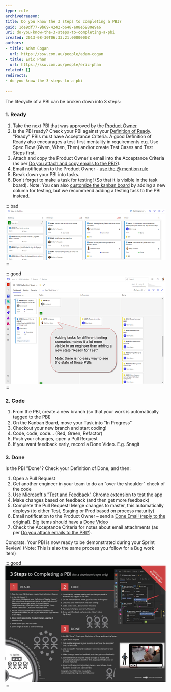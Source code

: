 ```yaml
---
type: rule
archivedreason: 
title: Do you know the 3 steps to completing a PBI?
guid: 1de9df77-9b69-4242-b648-e08e5980e9a6
uri: do-you-know-the-3-steps-to-completing-a-pbi
created: 2013-08-30T06:33:21.0000000Z
authors:
- title: Adam Cogan
  url: https://ssw.com.au/people/adam-cogan
- title: Eric Phan
  url: https://ssw.com.au/people/eric-phan
related: []
redirects:
- do-you-know-the-3-steps-to-a-pbi

---
```


The lifecycle of a PBI can be broken down into 3 steps:

<!--endintro-->

### 1. Ready

1. Take the next PBI that was approved by the 
      [Product Owner](/rules-to-better-product-owners)
2. Is the PBI ready?
Check your PBI against your 
      [Definition of Ready](/have-a-definition-of-ready). "Ready" PBIs must have Acceptance Criteria. A good Definition of Ready also encourages a test-first mentality in requirements e.g. Use Spec Flow (Given, When, Then) and/or create Test Cases and Test Steps first.
3. Attach and copy the Product Owner's email into the Acceptance Criteria (as per [Do you attach and copy emails to the PBI?](/do-you-attach-emails-to-the-pbi)).
4. Email notification to the Product Owner - 
      [use the @ mention rule](/when-you-use-mentions-in-a-pbi)
5. Break down your PBI into tasks.
6. Don't forget to make a task for testing! (So that it is visible in the task board). Note: You can also 
      [customize the kanban board](https://www.visualstudio.com/en-us/get-started/work/work-from-the-kanban-board-vs) by adding a new column for testing, but we recommend adding a testing task to the PBI instead.



::: bad  
![Figure: Adding a new "Test" state. This is only visible in the Product Backlog and not the Sprint Backlog](KB-customize-board-columns.png)  
:::


::: good  
![Figure: Testing Task added to PBI. This is the board the team will use for 90% of the Sprint, so testing should be clearly visible here](Testing-task.png)  
:::

### 2. Code

1. From the PBI, create a new branch (so that your work is automatically tagged to the PBI)
2. On the Kanban Board, move your Task into "In Progress"
3. Checkout your new branch and start coding!
4. Code, code, code… (Red, Green, Refactor)
5. Push your changes, open a Pull Request
6. If you want feedback early, record a Done Video. E.g. Snagit


### 3. Done

Is the PBI "Done"? Check your Definition of Done, and then:

1. Open a Pull Request
2. Get another engineer in your team to do an "over the shoulder" check of the code
3. Use [Microsoft's "Test and Feedback" Chrome extension](/do-you-do-exploratory-testing-2) to test the app
4. Make changes based on feedback (and then get more feedback)
5. Complete the Pull Request! Merge changes to master, this automatically deploys (to either Test, Staging or Prod based on process maturity)
6. Email notification to the Product Owner – send a 
      [Done Email (reply to the original)](/dones-do-you-reply-done-and-delete-the-original-email). Big items should have a 
      [Done Video](/do-you-send-done-videos)
7. Check the Acceptance Criteria for notes about email attachments (as per 
      [Do you attach emails to the PBI?](/do-you-attach-emails-to-the-pbi)).

Congrats. Your PBI is now ready to be demonstrated during your Sprint Review! (Note: This is also the same process you follow for a Bug work item)

::: good  
![Good Figure: This image includes all the important steps in a PBI lifecycle. Print this "SSW 3 Steps to a PBI pdf" and put it on your 'War Room' wall](3StepsToAPBI.jpg)  
:::
